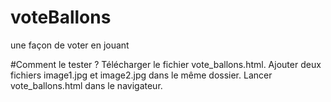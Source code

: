 # voteBallons
une façon de voter en jouant

#Comment le tester ?
Télécharger le fichier vote_ballons.html.
Ajouter deux fichiers image1.jpg et image2.jpg dans le même dossier.
Lancer vote_ballons.html dans le navigateur.
